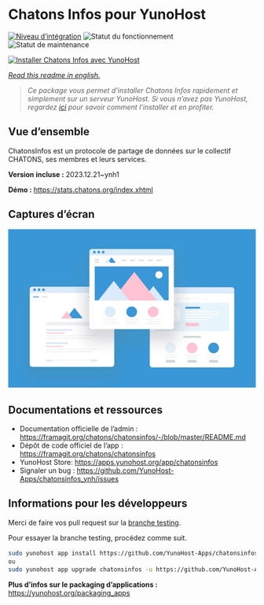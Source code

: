 <!--
N.B.: This README was automatically generated by https://github.com/YunoHost/apps/tree/master/tools/readme_generator
It shall NOT be edited by hand.
-->

# Chatons Infos pour YunoHost

[![Niveau d’intégration](https://dash.yunohost.org/integration/chatonsinfos.svg)](https://dash.yunohost.org/appci/app/chatonsinfos) ![Statut du fonctionnement](https://ci-apps.yunohost.org/ci/badges/chatonsinfos.status.svg) ![Statut de maintenance](https://ci-apps.yunohost.org/ci/badges/chatonsinfos.maintain.svg)

[![Installer Chatons Infos avec YunoHost](https://install-app.yunohost.org/install-with-yunohost.svg)](https://install-app.yunohost.org/?app=chatonsinfos)

*[Read this readme in english.](./README.md)*

> *Ce package vous permet d’installer Chatons Infos rapidement et simplement sur un serveur YunoHost.
Si vous n’avez pas YunoHost, regardez [ici](https://yunohost.org/#/install) pour savoir comment l’installer et en profiter.*

## Vue d’ensemble

ChatonsInfos est un protocole de partage de données sur le collectif CHATONS, ses membres et leurs services.


**Version incluse :** 2023.12.21~ynh1

**Démo :** https://stats.chatons.org/index.xhtml

## Captures d’écran

![Capture d’écran de Chatons Infos](./doc/screenshots/example.jpg)

## Documentations et ressources

* Documentation officielle de l’admin : <https://framagit.org/chatons/chatonsinfos/-/blob/master/README.md>
* Dépôt de code officiel de l’app : <https://framagit.org/chatons/chatonsinfos>
* YunoHost Store: <https://apps.yunohost.org/app/chatonsinfos>
* Signaler un bug : <https://github.com/YunoHost-Apps/chatonsinfos_ynh/issues>

## Informations pour les développeurs

Merci de faire vos pull request sur la [branche testing](https://github.com/YunoHost-Apps/chatonsinfos_ynh/tree/testing).

Pour essayer la branche testing, procédez comme suit.

``` bash
sudo yunohost app install https://github.com/YunoHost-Apps/chatonsinfos_ynh/tree/testing --debug
ou
sudo yunohost app upgrade chatonsinfos -u https://github.com/YunoHost-Apps/chatonsinfos_ynh/tree/testing --debug
```

**Plus d’infos sur le packaging d’applications :** <https://yunohost.org/packaging_apps>